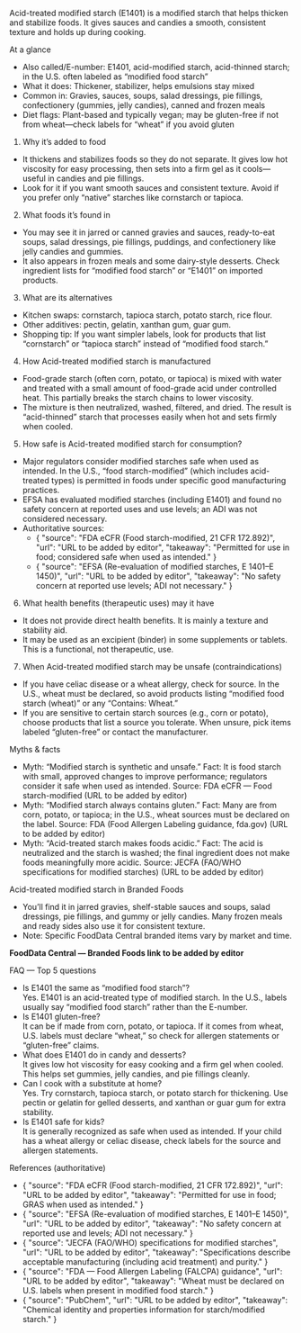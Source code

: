 Acid-treated modified starch (E1401) is a modified starch that helps thicken and stabilize foods. It gives sauces and candies a smooth, consistent texture and holds up during cooking.

<!--more-->

At a glance
- Also called/E-number: E1401, acid-modified starch, acid-thinned starch; in the U.S. often labeled as “modified food starch”
- What it does: Thickener, stabilizer, helps emulsions stay mixed
- Common in: Gravies, sauces, soups, salad dressings, pie fillings, confectionery (gummies, jelly candies), canned and frozen meals
- Diet flags: Plant-based and typically vegan; may be gluten-free if not from wheat—check labels for “wheat” if you avoid gluten

1) Why it’s added to food
- It thickens and stabilizes foods so they do not separate. It gives low hot viscosity for easy processing, then sets into a firm gel as it cools—useful in candies and pie fillings.
- Look for it if you want smooth sauces and consistent texture. Avoid if you prefer only “native” starches like cornstarch or tapioca.

2) What foods it’s found in
- You may see it in jarred or canned gravies and sauces, ready-to-eat soups, salad dressings, pie fillings, puddings, and confectionery like jelly candies and gummies.
- It also appears in frozen meals and some dairy-style desserts. Check ingredient lists for “modified food starch” or “E1401” on imported products.

3) What are its alternatives
- Kitchen swaps: cornstarch, tapioca starch, potato starch, rice flour.
- Other additives: pectin, gelatin, xanthan gum, guar gum.
- Shopping tip: If you want simpler labels, look for products that list “cornstarch” or “tapioca starch” instead of “modified food starch.”

4) How Acid-treated modified starch is manufactured
- Food-grade starch (often corn, potato, or tapioca) is mixed with water and treated with a small amount of food-grade acid under controlled heat. This partially breaks the starch chains to lower viscosity.
- The mixture is then neutralized, washed, filtered, and dried. The result is “acid-thinned” starch that processes easily when hot and sets firmly when cooled.

5) How safe is Acid-treated modified starch for consumption?
- Major regulators consider modified starches safe when used as intended. In the U.S., “food starch-modified” (which includes acid-treated types) is permitted in foods under specific good manufacturing practices.
- EFSA has evaluated modified starches (including E1401) and found no safety concern at reported uses and use levels; an ADI was not considered necessary.
- Authoritative sources:
  - { "source": "FDA eCFR (Food starch-modified, 21 CFR 172.892)", "url": "URL to be added by editor", "takeaway": "Permitted for use in food; considered safe when used as intended." }
  - { "source": "EFSA (Re-evaluation of modified starches, E 1401–E 1450)", "url": "URL to be added by editor", "takeaway": "No safety concern at reported use levels; ADI not necessary." }

6) What health benefits (therapeutic uses) may it have
- It does not provide direct health benefits. It is mainly a texture and stability aid.
- It may be used as an excipient (binder) in some supplements or tablets. This is a functional, not therapeutic, use.

7) When Acid-treated modified starch may be unsafe (contraindications)
- If you have celiac disease or a wheat allergy, check for source. In the U.S., wheat must be declared, so avoid products listing “modified food starch (wheat)” or any “Contains: Wheat.”
- If you are sensitive to certain starch sources (e.g., corn or potato), choose products that list a source you tolerate. When unsure, pick items labeled “gluten-free” or contact the manufacturer.

Myths & facts
- Myth: “Modified starch is synthetic and unsafe.” Fact: It is food starch with small, approved changes to improve performance; regulators consider it safe when used as intended. Source: FDA eCFR — Food starch-modified (URL to be added by editor)
- Myth: “Modified starch always contains gluten.” Fact: Many are from corn, potato, or tapioca; in the U.S., wheat sources must be declared on the label. Source: FDA (Food Allergen Labeling guidance, fda.gov) (URL to be added by editor)
- Myth: “Acid-treated starch makes foods acidic.” Fact: The acid is neutralized and the starch is washed; the final ingredient does not make foods meaningfully more acidic. Source: JECFA (FAO/WHO specifications for modified starches) (URL to be added by editor)

Acid-treated modified starch in Branded Foods
- You’ll find it in jarred gravies, shelf-stable sauces and soups, salad dressings, pie fillings, and gummy or jelly candies. Many frozen meals and ready sides also use it for consistent texture.
- Note: Specific FoodData Central branded items vary by market and time.

**FoodData Central — Branded Foods link to be added by editor**

FAQ — Top 5 questions
- Is E1401 the same as “modified food starch”?  
  Yes. E1401 is an acid-treated type of modified starch. In the U.S., labels usually say “modified food starch” rather than the E-number.
- Is E1401 gluten-free?  
  It can be if made from corn, potato, or tapioca. If it comes from wheat, U.S. labels must declare “wheat,” so check for allergen statements or “gluten-free” claims.
- What does E1401 do in candy and desserts?  
  It gives low hot viscosity for easy cooking and a firm gel when cooled. This helps set gummies, jelly candies, and pie fillings cleanly.
- Can I cook with a substitute at home?  
  Yes. Try cornstarch, tapioca starch, or potato starch for thickening. Use pectin or gelatin for gelled desserts, and xanthan or guar gum for extra stability.
- Is E1401 safe for kids?  
  It is generally recognized as safe when used as intended. If your child has a wheat allergy or celiac disease, check labels for the source and allergen statements.

References (authoritative)
- { "source": "FDA eCFR (Food starch-modified, 21 CFR 172.892)", "url": "URL to be added by editor", "takeaway": "Permitted for use in food; GRAS when used as intended." }
- { "source": "EFSA (Re-evaluation of modified starches, E 1401–E 1450)", "url": "URL to be added by editor", "takeaway": "No safety concern at reported use and levels; ADI not necessary." }
- { "source": "JECFA (FAO/WHO) specifications for modified starches", "url": "URL to be added by editor", "takeaway": "Specifications describe acceptable manufacturing (including acid treatment) and purity." }
- { "source": "FDA — Food Allergen Labeling (FALCPA) guidance", "url": "URL to be added by editor", "takeaway": "Wheat must be declared on U.S. labels when present in modified food starch." }
- { "source": "PubChem", "url": "URL to be added by editor", "takeaway": "Chemical identity and properties information for starch/modified starch." }
